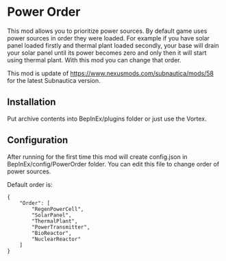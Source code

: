 # Power Order

This mod allows you to prioritize power sources. By default game uses power sources in order they were loaded. For example if you have solar panel loaded firstly and thermal plant loaded secondly, your base will drain your solar panel until its power becomes zero and only then it will start using thermal plant.
With this mod you can change that order.

This mod is update of https://www.nexusmods.com/subnautica/mods/58 for the latest Subnautica version.

## Installation

Put archive contents into BepInEx/plugins folder or just use the Vortex.

## Configuration

After running for the first time this mod will create config.json in BepInEx/config/PowerOrder folder. You can edit this file to change order of power sources.

Default order is:

```
{
    "Order": [
        "RegenPowerCell",
        "SolarPanel",
        "ThermalPlant",
        "PowerTransmitter",
        "BioReactor",
        "NuclearReactor"
    ]
}
```
